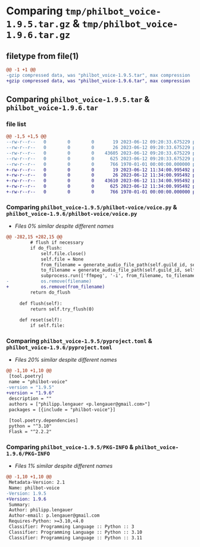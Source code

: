 # Comparing `tmp/philbot_voice-1.9.5.tar.gz` & `tmp/philbot_voice-1.9.6.tar.gz`

## filetype from file(1)

```diff
@@ -1 +1 @@
-gzip compressed data, was "philbot_voice-1.9.5.tar", max compression
+gzip compressed data, was "philbot_voice-1.9.6.tar", max compression
```

## Comparing `philbot_voice-1.9.5.tar` & `philbot_voice-1.9.6.tar`

### file list

```diff
@@ -1,5 +1,5 @@
--rw-r--r--   0        0        0       19 2023-06-12 09:20:33.675229 philbot_voice-1.9.5/philbot-voice/__init__.py
--rw-r--r--   0        0        0       26 2023-06-12 09:20:33.675229 philbot_voice-1.9.5/philbot-voice/__main__.py
--rw-r--r--   0        0        0    43605 2023-06-12 09:20:33.675229 philbot_voice-1.9.5/philbot-voice/voice.py
--rw-r--r--   0        0        0      625 2023-06-12 09:20:33.675229 philbot_voice-1.9.5/pyproject.toml
--rw-r--r--   0        0        0      766 1970-01-01 00:00:00.000000 philbot_voice-1.9.5/PKG-INFO
+-rw-r--r--   0        0        0       19 2023-06-12 11:34:00.995492 philbot_voice-1.9.6/philbot-voice/__init__.py
+-rw-r--r--   0        0        0       26 2023-06-12 11:34:00.995492 philbot_voice-1.9.6/philbot-voice/__main__.py
+-rw-r--r--   0        0        0    43610 2023-06-12 11:34:00.995492 philbot_voice-1.9.6/philbot-voice/voice.py
+-rw-r--r--   0        0        0      625 2023-06-12 11:34:00.995492 philbot_voice-1.9.6/pyproject.toml
+-rw-r--r--   0        0        0      766 1970-01-01 00:00:00.000000 philbot_voice-1.9.6/PKG-INFO
```

### Comparing `philbot_voice-1.9.5/philbot-voice/voice.py` & `philbot_voice-1.9.6/philbot-voice/voice.py`

 * *Files 0% similar despite different names*

```diff
@@ -282,15 +282,15 @@
         # flush if necessary
         if do_flush:
             self.file.close()
             self.file = None
             from_filename = generate_audio_file_path(self.guild_id, self.channel_id, self.user_id, self.nonce, 'wav');
             to_filename = generate_audio_file_path(self.guild_id, self.channel_id, self.user_id, self.nonce, 'mp3');
             subprocess.run(['ffmpeg', '-i', from_filename, to_filename]).check_returncode()
-            os.remove(filename)
+            os.remove(from_filename)
         return do_flush
 
     def flush(self):
         return self.try_flush(0)
 
     def reset(self):
         if self.file:
```

### Comparing `philbot_voice-1.9.5/pyproject.toml` & `philbot_voice-1.9.6/pyproject.toml`

 * *Files 20% similar despite different names*

```diff
@@ -1,10 +1,10 @@
 [tool.poetry]
 name = "philbot-voice"
-version = "1.9.5"
+version = "1.9.6"
 description = ""
 authors = ["philipp.lengauer <p.lengauer@gmail.com>"]
 packages = [{include = "philbot-voice"}]
 
 [tool.poetry.dependencies]
 python = "^3.10"
 Flask = "^2.2.2"
```

### Comparing `philbot_voice-1.9.5/PKG-INFO` & `philbot_voice-1.9.6/PKG-INFO`

 * *Files 1% similar despite different names*

```diff
@@ -1,10 +1,10 @@
 Metadata-Version: 2.1
 Name: philbot-voice
-Version: 1.9.5
+Version: 1.9.6
 Summary: 
 Author: philipp.lengauer
 Author-email: p.lengauer@gmail.com
 Requires-Python: >=3.10,<4.0
 Classifier: Programming Language :: Python :: 3
 Classifier: Programming Language :: Python :: 3.10
 Classifier: Programming Language :: Python :: 3.11
```

